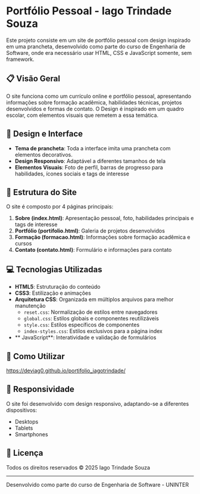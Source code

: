 # Portfólio Pessoal - Iago Trindade Souza

Este projeto consiste em um site de portfólio pessoal com design inspirado em uma prancheta, desenvolvido como parte do curso de Engenharia de Software, onde era necessário usar HTML, CSS e JavaScript somente, sem framework.

## 📋 Visão Geral

O site funciona como um currículo online e portfólio pessoal, apresentando informações sobre formação acadêmica, habilidades técnicas, projetos desenvolvidos e formas de contato. O Design é inspirado em um quadro escolar, com elementos visuais que remetem a essa temática.

## 🎨 Design e Interface

- **Tema de prancheta**: Toda a interface imita uma prancheta com elementos decorativos.
- **Design Responsivo**: Adaptável a diferentes tamanhos de tela
- **Elementos Visuais**: Foto de perfil, barras de progresso para habilidades, ícones sociais e tags de interesse

## 📄 Estrutura do Site

O site é composto por 4 páginas principais:

1. **Sobre (index.html)**: Apresentação pessoal, foto, habilidades principais e tags de interesse
2. **Portfólio (portifolio.html)**: Galeria de projetos desenvolvidos
3. **Formação (formacao.html)**: Informações sobre formação acadêmica e cursos
4. **Contato (contato.html)**: Formulário e informações para contato

## 💻 Tecnologias Utilizadas

- **HTML5**: Estruturação do conteúdo
- **CSS3**: Estilização e animações
- **Arquitetura CSS**: Organizada em múltiplos arquivos para melhor manutenção
  - `reset.css`: Normalização de estilos entre navegadores
  - `global.css`: Estilos globais e componentes reutilizáveis
  - `style.css`: Estilos específicos de componentes
  - `index-styles.css`: Estilos exclusivos para a página index
- ** JavaScript**: Interatividade e validação de formulários
## 🚀 Como Utilizar

https://deviag0.github.io/portifolio_iagotrindade/



## 📱 Responsividade

O site foi desenvolvido com design responsivo, adaptando-se a diferentes dispositivos:
- Desktops
- Tablets
- Smartphones

## 📝 Licença

Todos os direitos reservados © 2025 Iago Trindade Souza

---

Desenvolvido como parte do curso de Engenharia de Software - UNINTER
